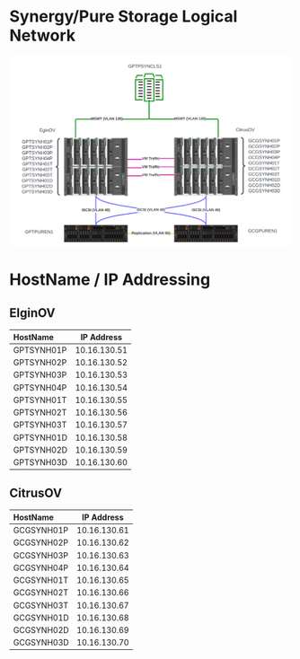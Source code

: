 # Synergy/Pure Storage Logical Network

![Logical](Synergy%20Top-Level.svg)

# HostName / IP Addressing

## ElginOV

| HostName | IP Address |
| :------- | :--------: |
|GPTSYNH01P|10.16.130.51|
|GPTSYNH02P|10.16.130.52|
|GPTSYNH03P|10.16.130.53|
|GPTSYNH04P|10.16.130.54|
|GPTSYNH01T|10.16.130.55|
|GPTSYNH02T|10.16.130.56|
|GPTSYNH03T|10.16.130.57|
|GPTSYNH01D|10.16.130.58|
|GPTSYNH02D|10.16.130.59|
|GPTSYNH03D|10.16.130.60|

## CitrusOV

| HostName | IP Address |
| :------- | :--------: |
|GCGSYNH01P|10.16.130.61|
|GCGSYNH02P|10.16.130.62|
|GCGSYNH03P|10.16.130.63|
|GCGSYNH04P|10.16.130.64|
|GCGSYNH01T|10.16.130.65|
|GCGSYNH02T|10.16.130.66|
|GCGSYNH03T|10.16.130.67|
|GCGSYNH01D|10.16.130.68|
|GCGSYNH02D|10.16.130.69|
|GCGSYNH03D|10.16.130.70|